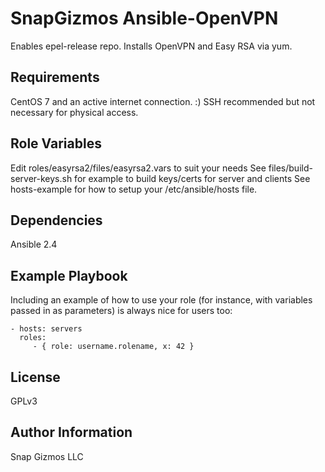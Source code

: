 SnapGizmos Ansible-OpenVPN
=========

Enables epel-release repo. Installs OpenVPN and Easy RSA via yum.

Requirements
------------

CentOS 7 and an active internet connection. :) SSH recommended but not necessary for physical access.

Role Variables
--------------

Edit roles/easyrsa2/files/easyrsa2.vars to suit your needs
See files/build-server-keys.sh for example to build keys/certs for server and clients
See hosts-example for how to setup your /etc/ansible/hosts file.

Dependencies
------------

Ansible 2.4

Example Playbook
----------------

Including an example of how to use your role (for instance, with variables passed in as parameters) is always nice for users too:

    - hosts: servers
      roles:
         - { role: username.rolename, x: 42 }

License
-------

GPLv3

Author Information
------------------

Snap Gizmos LLC
